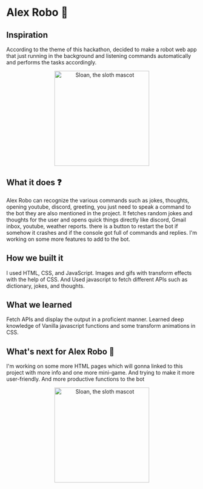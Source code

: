 # Alex Robo 🤖

## Inspiration
According to the theme of this hackathon, decided to make a robot web app that just running in the background and listening commands automatically and performs the tasks accordingly.

<p align="center">
  <img alt="Sloan, the sloth mascot" width="250px" src="https://user-images.githubusercontent.com/68494604/128660445-eac307db-718e-453b-81c7-30247c5dcac6.gif">
   <br>
</p>

## What it does ❓
Alex Robo can recognize the various commands such as jokes, thoughts, opening youtube, discord, greeting,  you just need to speak a command to the bot they are also mentioned in the project. It fetches random jokes and thoughts for the user and opens quick things directly like discord, Gmail inbox, youtube, weather reports. there is a button to restart the bot if somehow it crashes and if the console got full of commands and replies. I'm working on some more features to add to the bot.

## How we built it
I used HTML, CSS, and JavaScript. Images and gifs with transform effects with the help of CSS. And Used javascript to fetch different APIs such as dictionary, jokes, and thoughts.


## What we learned
Fetch APIs and display the output in a proficient manner. Learned deep knowledge of Vanilla javascript functions and some transform animations in CSS.

## What's next for Alex Robo 🤖
I'm working on some more HTML pages which will gonna linked to this project with more info and one more mini-game. And trying to make it more user-friendly. And more productive functions to the bot


<p align="center">
  <img alt="Sloan, the sloth mascot" width="250px" src="https://user-images.githubusercontent.com/68494604/120436157-39627380-c39c-11eb-89cf-58089fb1032d.gif">
   <br>
</p>
